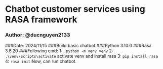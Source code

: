 ﻿# Chatbot customer services using RASA framework 
 
### Author: @ducnguyen2133
###Date: 2024/11/15
###Build basic chatbot 
###Python 3.10.0
###Rasa 3.6.20
###Following cmd:
1: ` python -m venv venv`
2: `.\venv\Scripts\activate`
activate venv and install rasa 
3: `pip install rasa`
4: `rasa init`
Now, can run chatbot.


